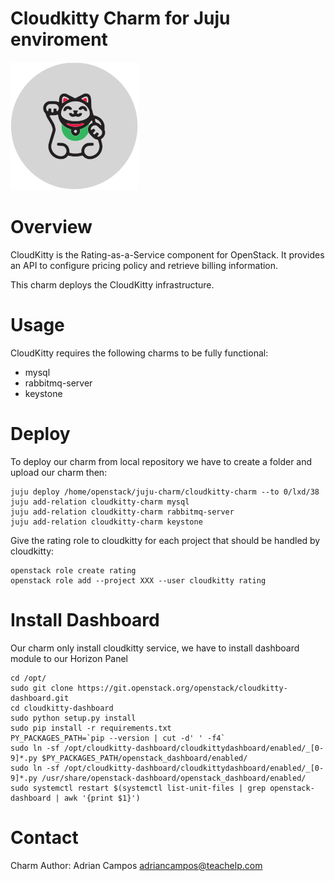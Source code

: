 Cloudkitty Charm for Juju enviroment
========
![Cloudkitty Logo](icon.svg "Cloudkitty Logo")

Overview
========

CloudKitty is the Rating-as-a-Service component for OpenStack. It provides an
API to configure pricing policy and retrieve billing information.

This charm deploys the CloudKitty infrastructure.

Usage
=====

CloudKitty requires the following charms to be fully functional:

* mysql
* rabbitmq-server
* keystone

Deploy
=======

To deploy our charm from local repository we have to create a folder and upload our charm then:

    juju deploy /home/openstack/juju-charm/cloudkitty-charm --to 0/lxd/38
    juju add-relation cloudkitty-charm mysql
    juju add-relation cloudkitty-charm rabbitmq-server
    juju add-relation cloudkitty-charm keystone

Give the rating role to cloudkitty for each project that should be handled by cloudkitty:

    openstack role create rating
    openstack role add --project XXX --user cloudkitty rating



Install Dashboard
=======

Our charm only install cloudkitty service, we have to install dashboard module to our Horizon Panel

    cd /opt/
    sudo git clone https://git.openstack.org/openstack/cloudkitty-dashboard.git
    cd cloudkitty-dashboard
    sudo python setup.py install
    sudo pip install -r requirements.txt
    PY_PACKAGES_PATH=`pip --version | cut -d' ' -f4`
    sudo ln -sf /opt/cloudkitty-dashboard/cloudkittydashboard/enabled/_[0-9]*.py $PY_PACKAGES_PATH/openstack_dashboard/enabled/
    sudo ln -sf /opt/cloudkitty-dashboard/cloudkittydashboard/enabled/_[0-9]*.py /usr/share/openstack-dashboard/openstack_dashboard/enabled/
    sudo systemctl restart $(systemctl list-unit-files | grep openstack-dashboard | awk '{print $1}')



Contact
=======

Charm Author: Adrian Campos <adriancampos@teachelp.com>
